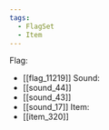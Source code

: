 ```yaml
---
tags:
  - FlagSet
  - Item
---
```

Flag:
- [[flag_11219]]
Sound:
- [[sound_44]]
- [[sound_43]]
- [[sound_17]]
Item:
- [[item_320]]
